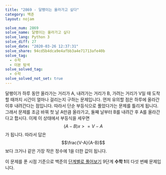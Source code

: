 ```yaml
---
title: "2869 - 달팽이는 올라가고 싶다"
category: 백준
layout: nojam

solve_num: 2869
solve_name: 달팽이는 올라가고 싶다
solve_lang: Python 3
solve_diff: 27
solve_date: "2020-03-26 12:37:31"
solve_share: 94cd5b4dca9e4afbb3a4e71713afe40b
solve_tag:
  - 수학
  - 이분 탐색
solve_solved_tag:
  - 수학
solve_solved_not_set: true
---
```


달팽이가 하루 동안 올라가는 거리가 A, 내려가는 거리가 B, 가려는 거리가 V일 때 도착할 때까지 시간이 얼마나 걸리는지 구하는 문제입니다. 먼저 유의할 점은 하루에 올라간 이후 내려간다는 점입니다. 따라서 단순 부등식으로 풀었다가는 문제를 틀리게 됩니다. 그래서 문제를 조금 바꿔 첫 날 A만큼 올라가고, 둘째 날부터 B를 내려간 후 A를 올라간다고 합시다. 이제 이 상태에서 부등식을 세우면 $$(A-B)x>=V-A$$가 됩니다. 따라서 답은 $$\frac{V-A}{A-B}$$보다 크거나 같은 가장 작은 정수에 1을 더한 값이 됩니다.

이 문제를 푼 시점 기준으로 백준의 [단계별로 풀어보기](http://noj.am/p/s) 9단계 **수학 1**의 다섯 번째 문제입니다.
